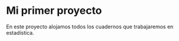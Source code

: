 # Mi primer proyecto

En este proyecto alojamos todos los cuadernos que trabajaremos en estadística.